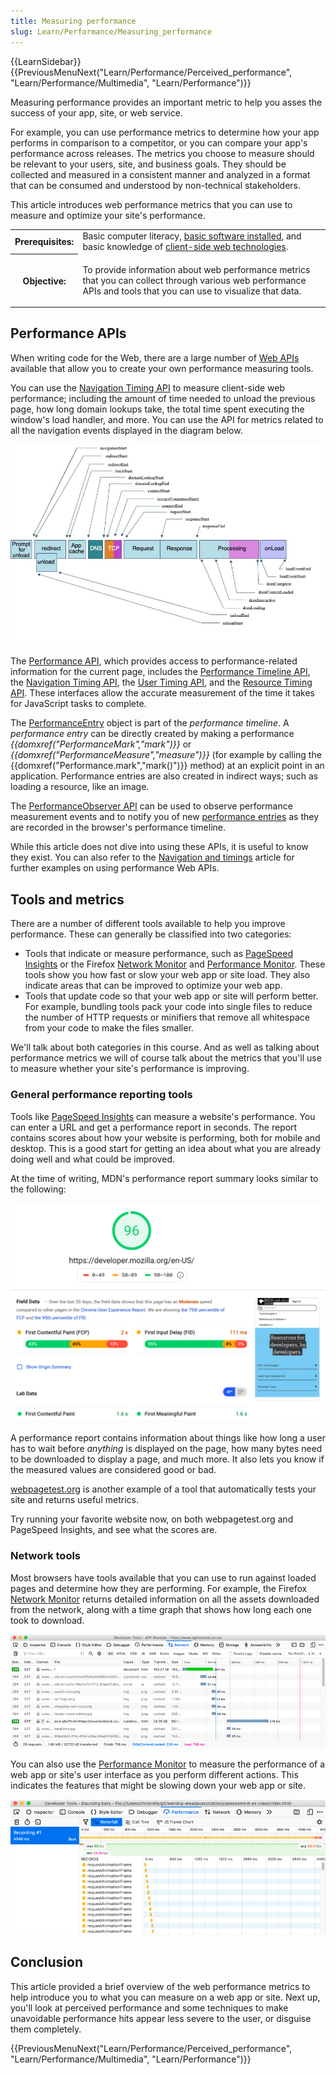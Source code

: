 ```yaml
---
title: Measuring performance
slug: Learn/Performance/Measuring_performance
---
```


{{LearnSidebar}} {{PreviousMenuNext("Learn/Performance/Perceived_performance", "Learn/Performance/Multimedia", "Learn/Performance")}}

Measuring performance provides an important metric to help you asses the success of your app, site, or web service.

For example, you can use performance metrics to determine how your app performs in comparison to a competitor, or you can compare your app's performance across releases. The metrics you choose to measure should be relevant to your users, site, and business goals. They should be collected and measured in a consistent manner and analyzed in a format that can be consumed and understood by non-technical stakeholders.

This article introduces web performance metrics that you can use to measure and optimize your site's performance.

<table>
  <tbody>
    <tr>
      <th scope="row">Prerequisites:</th>
      <td>
        Basic computer literacy,
        <a
          href="/en-US/docs/Learn/Getting_started_with_the_web/Installing_basic_software"
          >basic software installed</a
        >, and basic knowledge of
        <a href="/en-US/docs/Learn/Getting_started_with_the_web"
          >client-side web technologies</a
        >.
      </td>
    </tr>
    <tr>
      <th scope="row">Objective:</th>
      <td>
        <p>
          To provide information about web performance metrics that you can
          collect through various web performance APIs and tools that you can
          use to visualize that data.
        </p>
      </td>
    </tr>
  </tbody>
</table>

## Performance APIs

When writing code for the Web, there are a large number of [Web APIs](/en-US/docs/Web/API) available that allow you to create your own performance measuring tools.

You can use the [Navigation Timing API](/en-US/docs/Web/API/Navigation_timing_API) to measure client-side web performance; including the amount of time needed to unload the previous page, how long domain lookups take, the total time spent executing the window's load handler, and more. You can use the API for metrics related to all the navigation events displayed in the diagram below.

![The various handlers that the navigation timing API can handle including Navigation timing API metrics Prompt for unload redirect unload App cache DNS TCP Request Response Processing onLoad navigationStart redirectStart redirectEnd fetchStart domainLookupEnd domainLookupStart connectStart (secureConnectionStart) connectEnd requestStart responseStart responseEnd unloadStart unloadEnd domLoading domInteractive domContentLoaded domComplete loadEventStart loadEventEnd](navigationtimingapi.jpg)

The [Performance API](/en-US/docs/Web/API/Performance_API/Using_the_Performance_API), which provides access to performance-related information for the current page, includes the [Performance Timeline API](/en-US/docs/Web/API/Performance_Timeline), the [Navigation Timing API](/en-US/docs/Web/API/Navigation_timing_API), the [User Timing API](/en-US/docs/Web/API/User_Timing_API), and the [Resource Timing API](/en-US/docs/Web/API/Resource_Timing_API). These interfaces allow the accurate measurement of the time it takes for JavaScript tasks to complete.

The [PerformanceEntry](/en-US/docs/Web/API/PerformanceEntry) object is part of the _performance timeline_. A _performance entry_ can be directly created by making a performance _{{domxref("PerformanceMark","mark")}}_ or _{{domxref("PerformanceMeasure","measure")}}_ (for example by calling the {{domxref("Performance.mark","mark()")}} method) at an explicit point in an application. Performance entries are also created in indirect ways; such as loading a resource, like an image.

The [PerformanceObserver API](/en-US/docs/Web/API/PerformanceObserver) can be used to observe performance measurement events and to notify you of new [performance entries](/en-US/docs/Web/API/PerformanceEntry) as they are recorded in the browser's performance timeline.

While this article does not dive into using these APIs, it is useful to know they exist. You can also refer to the [Navigation and timings](/en-US/docs/Web/Performance/Navigation_and_resource_timings) article for further examples on using performance Web APIs.

## Tools and metrics

There are a number of different tools available to help you improve performance. These can generally be classified into two categories:

- Tools that indicate or measure performance, such as [PageSpeed Insights](https://pagespeed.web.dev/) or the Firefox [Network Monitor](https://firefox-source-docs.mozilla.org/devtools-user/network_monitor/index.html) and [Performance Monitor](https://firefox-source-docs.mozilla.org/devtools-user/performance/index.html). These tools show you how fast or slow your web app or site load. They also indicate areas that can be improved to optimize your web app.
- Tools that update code so that your web app or site will perform better. For example, bundling tools pack your code into single files to reduce the number of HTTP requests or minifiers that remove all whitespace from your code to make the files smaller.

We'll talk about both categories in this course. And as well as talking about performance metrics we will of course talk about the metrics that you'll use to measure whether your site's performance is improving.

### General performance reporting tools

Tools like [PageSpeed Insights](https://pagespeed.web.dev/) can measure a website's performance. You can enter a URL and get a performance report in seconds. The report contains scores about how your website is performing, both for mobile and desktop. This is a good start for getting an idea about what you are already doing well and what could be improved.

At the time of writing, MDN's performance report summary looks similar to the following:

![A screenshot of PageSpeed Insights report for the Mozilla homepage.](pagespeed-insight-mozilla-homepage.png)

A performance report contains information about things like how long a user has to wait before _anything_ is displayed on the page, how many bytes need to be downloaded to display a page, and much more. It also lets you know if the measured values are considered good or bad.

[webpagetest.org](https://webpagetest.org) is another example of a tool that automatically tests your site and returns useful metrics.

Try running your favorite website now, on both webpagetest.org and PageSpeed Insights, and see what the scores are.

### Network tools

Most browsers have tools available that you can use to run against loaded pages and determine how they are performing. For example, the Firefox [Network Monitor](https://firefox-source-docs.mozilla.org/devtools-user/network_monitor/index.html) returns detailed information on all the assets downloaded from the network, along with a time graph that shows how long each one took to download.

![Firefox network monitor showing a list of assets that has loaded as well as load time per asset](network-monitor.png)

You can also use the [Performance Monitor](https://firefox-source-docs.mozilla.org/devtools-user/performance/index.html) to measure the performance of a web app or site's user interface as you perform different actions. This indicates the features that might be slowing down your web app or site.

![Developer tools performance panel showing the waterfall of recording #1.](perf-monitor.png)

## Conclusion

This article provided a brief overview of the web performance metrics to help introduce you to what you can measure on a web app or site. Next up, you'll look at perceived performance and some techniques to make unavoidable performance hits appear less severe to the user, or disguise them completely.

{{PreviousMenuNext("Learn/Performance/Perceived_performance", "Learn/Performance/Multimedia", "Learn/Performance")}}

